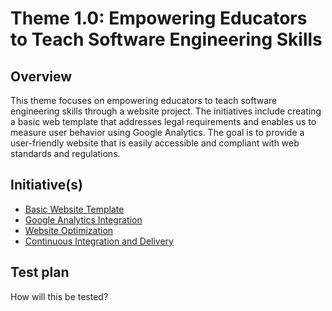 # Theme 1.0: Empowering Educators to Teach Software Engineering Skills
## Overview
This theme focuses on empowering educators to teach software engineering skills through a website project. The initiatives include creating a basic web template that addresses legal requirements and enables us to measure user behavior using Google Analytics. The goal is to provide a user-friendly website that is easily accessible and compliant with web standards and regulations.
## Initiative(s)

* [Basic Website Template](initiatives/initiative_basic_webpage_template.md)
* [Google Analytics Integration](initiatives/initiative_google_analytics.md)
* [Website Optimization](initiatives/initiative_website_optimization.md)
* [Continuous Integration and Delivery](initiatives/initiative_devops.md)

## Test plan
How will this be tested?